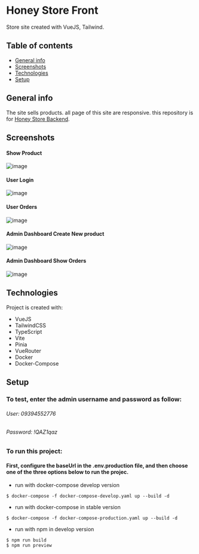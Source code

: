 # Honey Store Front
 Store site created with VueJS, Tailwind.

## Table of contents
* [General info](#general-info)
* [Screenshots](#screenshots)
* [Technologies](#technologies)
* [Setup](#setup)

## General info
The site sells products. all page of this site are responsive.
this repository is for [Honey Store Backend](https://github.com/a-abdi/honey-store-backend). 

## Screenshots
#### Show Product
![image](https://github.com/a-abdi/honey-front/assets/56398602/e6a3c5b9-8853-4fde-bd49-f5b95c62f66c)

#### User Login
![image](https://github.com/a-abdi/honey-front/assets/56398602/fce6c099-53cd-4fa0-8c1f-0d7ad9cf2788)

#### User Orders
![image](https://github.com/a-abdi/honey-front/assets/56398602/ddbdfbcf-8964-4805-93b1-a0a3a26b7367)

#### Admin Dashboard Create New product
![image](https://github.com/a-abdi/honey-front/assets/56398602/6cede8d2-ad69-4ef6-bf0d-4b8fe49fa3f2)

#### Admin Dashboard Show Orders
![image](https://github.com/a-abdi/honey-front/assets/56398602/42906083-c2b1-49ae-bee1-c952834828ce)

## Technologies
Project is created with:
* VueJS 
* TailwindCSS
* TypeScript
* Vite
* Pinia
* VueRouter
* Docker
* Docker-Compose
	
## Setup
### To test, enter the admin username and password as follow:
###### User: 09394552776
###### Password: !QAZ1qaz
### To run this project:
#### First, configure the baseUrl in the .env.production file, and then choose one of the three options below to run the projec.
* run with docker-compose develop version
```
$ docker-compose -f docker-compose-develop.yaml up --build -d
```
* run with docker-compose in stable version
```
$ docker-compose -f docker-compose-production.yaml up --build -d
```
* run with npm in develop version
```
$ npm run build
$ npm run preview
```

